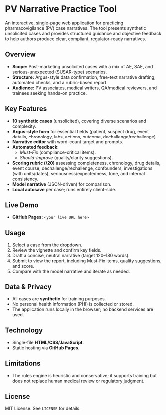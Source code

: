# PV Narrative Practice Tool

An interactive, single-page web application for practicing pharmacovigilance (PV) case narratives. The tool presents synthetic unsolicited cases and provides structured guidance and objective feedback to help authors produce clear, compliant, regulator-ready narratives.

## Overview

- **Scope:** Post-marketing unsolicited cases with a mix of AE, SAE, and serious-unexpected (SUSAR-type) scenarios.
- **Structure:** Argus-style data confirmation, free-text narrative drafting, automated checks, and a rubric-based report.
- **Audience:** PV associates, medical writers, QA/medical reviewers, and trainees seeking hands-on practice.

## Key Features

- **10 synthetic cases** (unsolicited), covering diverse scenarios and complexity.
- **Argus-style form** for essential fields (patient, suspect drug, event details, chronology, labs, actions, outcome, dechallenge/rechallenge).
- **Narrative editor** with word-count target and prompts.
- **Automated feedback**:
  - *Must-Fix* (compliance-critical items).
  - *Should-Improve* (quality/clarity suggestions).
- **Scoring rubric (/20)** assessing completeness, chronology, drug details, event course, dechallenge/rechallenge, confounders, investigations (with units/dates), seriousness/expectedness, tone, and internal consistency.
- **Model narrative** (JSON-driven) for comparison.
- **Local autosave** per case; runs entirely client-side.

## Live Demo

- **GitHub Pages:** `<your live URL here>`

## Usage

1. Select a case from the dropdown.
2. Review the vignette and confirm key fields.
3. Draft a concise, neutral narrative (target 120–180 words).
4. Submit to view the report, including Must-Fix items, quality suggestions, and score.
5. Compare with the model narrative and iterate as needed.

## Data & Privacy

- All cases are **synthetic** for training purposes.
- No personal health information (PHI) is collected or stored.
- The application runs locally in the browser; no backend services are used.

## Technology

- Single-file **HTML/CSS/JavaScript**.
- Static hosting via **GitHub Pages**.

## Limitations

- The rules engine is heuristic and conservative; it supports training but does not replace human medical review or regulatory judgment.

## License

MIT License. See `LICENSE` for details.
